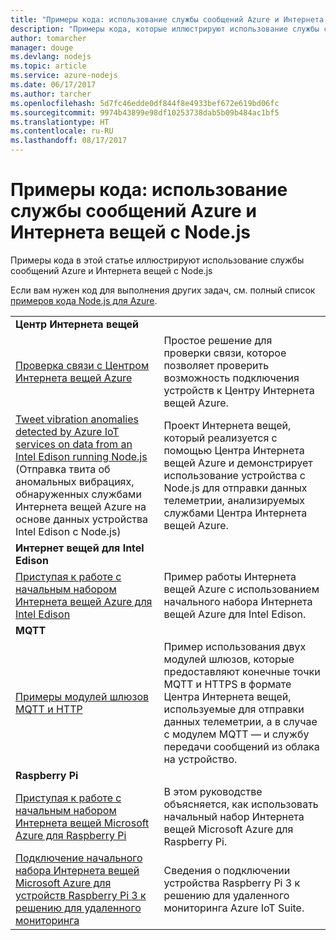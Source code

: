 ```yaml
---
title: "Примеры кода: использование службы сообщений Azure и Интернета вещей с Node.js"
description: "Примеры кода, которые иллюстрируют использование службы сообщений Azure и Интернета вещей с Node.js"
author: tomarcher
manager: douge
ms.devlang: nodejs
ms.topic: article
ms.service: azure-nodejs
ms.date: 06/17/2017
ms.author: tarcher
ms.openlocfilehash: 5d7fc46edde0df844f8e4933bef672e619bd06fc
ms.sourcegitcommit: 9974b43899e98df10253738dab5b09b484ac1bf5
ms.translationtype: HT
ms.contentlocale: ru-RU
ms.lasthandoff: 08/17/2017
---
```

# <a name="sample-code-for-using-azure-messaging-and-iot-with-nodejs"></a>Примеры кода: использование службы сообщений Azure и Интернета вещей с Node.js

Примеры кода в этой статье иллюстрируют использование службы сообщений Azure и Интернета вещей с Node.js

Если вам нужен код для выполнения других задач, см. полный список [примеров кода Node.js для Azure](https://azure.microsoft.com/resources/samples/?term=nodejs).

| | |
|---|---|
| **Центр Интернета вещей** ||
| [Проверка связи с Центром Интернета вещей Azure](https://github.com/Azure-Samples/iot-hub-node-ping) | Простое решение для проверки связи, которое позволяет проверить возможность подключения устройств к Центру Интернета вещей Azure. |
| [Tweet vibration anomalies detected by Azure IoT services on data from an Intel Edison running Node.js](https://azure.microsoft.com/resources/samples/iot-hub-nodejs-intel-edison-vibration-anomaly-detection/) (Отправка твита об аномальных вибрациях, обнаруженных службами Интернета вещей Azure на основе данных устройства Intel Edison с Node.js) | Проект Интернета вещей, который реализуется с помощью Центра Интернета вещей Azure и демонстрирует использование устройства с Node.js для отправки данных телеметрии, анализируемых службами Центра Интернета вещей Azure. |
| **Интернет вещей для Intel Edison** ||
| [Приступая к работе с начальным набором Интернета вещей Azure для Intel Edison](https://github.com/Azure-Samples/iot-hub-node-intel-edison-getstartedkit) | Пример работы Интернета вещей Azure с использованием начального набора Интернета вещей Azure для Intel Edison. |
| **MQTT** ||
| [Примеры модулей шлюзов MQTT и HTTP](https://github.com/Azure-Samples/iot-gateway-mqtt-http) | Пример использования двух модулей шлюзов, которые предоставляют конечные точки MQTT и HTTPS в формате Центра Интернета вещей, используемые для отправки данных телеметрии, а в случае с модулем MQTT — и службу передачи сообщений из облака на устройство. |
| **Raspberry Pi** ||
| [Приступая к работе с начальным набором Интернета вещей Microsoft Azure для Raspberry Pi](https://github.com/Azure-Samples/iot-hub-node-raspberrypi-getting-started) | В этом руководстве объясняется, как использовать начальный набор Интернета вещей Microsoft Azure для Raspberry Pi. |
| [Подключение начального набора Интернета вещей Microsoft Azure для устройств Raspberry Pi 3 к решению для удаленного мониторинга](https://azure.microsoft.com/resources/samples/iot-remote-monitoring-node-raspberrypi-getstartedkit/) | Сведения о подключении устройства Raspberry Pi 3 к решению для удаленного мониторинга Azure IoT Suite. |
